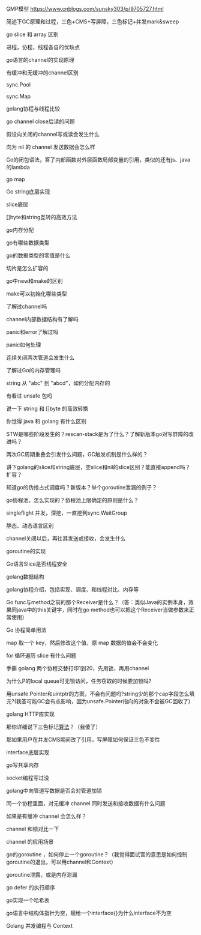 GMP模型 https://www.cnblogs.com/sunsky303/p/9705727.html

简述下GC原理和过程，三色+CMS+写屏障，三色标记+并发mark&sweep

go slice 和 array 区别

进程，协程，线程各自的优缺点

go语言的channel的实现原理

有缓冲和无缓冲的channel区别

sync.Pool

sync.Map

golang协程与线程比较

go channel close后读的问题

假设向关闭的channel写或读会发生什么

向为 nil 的 channel 发送数据会怎么样

Go的闭包语法，答了内部函数对外层函数局部变量的引用，类似的还有js、java的lambda

go map

Go string底层实现

slice底层

[]byte和string互转的高效方法

go内存分配

go有哪些数据类型

go的数据类型的零值是什么

切片是怎么扩容的

go中new和make的区别

make可以初始化哪些类型

了解过channel吗

channel内部数据结构有了解吗

panic和error了解过吗

panic如何处理

连续关闭两次管道会发生什么

了解过Go的内存管理吗

string 从 "abc" 到 "abcd"，如何分配内存的

有看过 unsafe 包吗

说一下 string 和 []byte 的高效转换

你觉得 java 和 golang 有什么区别

STW是哪些阶段发生的？rescan-stack是为了什么？了解新版本go对写屏障的改进吗？

两次GC周期重叠会引发什么问题，GC触发机制是什么样的？

讲下golang的slice和string底层，空slice和nil的slice区别？能直接append吗？扩容？

知道go的伪抢占式调度吗？新版本？举个goroutine泄漏的例子？

go协程池，怎么实现的？协程池上限确定的原则是什么？

singleflight 并发，深挖，一直挖到sync.WaitGroup

静态、动态语言区别

channel关闭以后，再往其发送或接收，会发生什么

goroutine的实现

Go语言Slice是否线程安全

golang数据结构

golang协程介绍，包括实现、调度、和线程对比、内存等

Go func与method之前的那个Receiver是什么？（答：类似Java的实例本身，效果同java中的this关键字，同时在go method也可以把这个Receiver当做参数来正常使用）

Go 协程简单用法

map 取一个 key，然后修改这个值，原 map 数据的值会不会变化

for 循环遍历 slice 有什么问题

手撕 golang 两个协程交替打印1到20，先用锁，再用channel

为什么P的local queue可无锁访问，任务窃取的时候要加锁吗?

用unsafe.Pointer和uintptr的方案，不会有问题吗?string少的那个cap字段怎么填充?(我答可能GC会有点影响，因为unsafe.Pointer指向的对象不会被GC回收了)

golang HTTP库实现

那你详细说下三色标记[算法](https://www.nowcoder.com/jump/super-jump/word?word=算法)？（我傻了）

那如果用户在并发CMS期间改了引用，写屏障如何保证三色不变性

interface底层实现

go写共享内存

socket编程写过没

golang中向管道写数据是否会对管道加锁

同一个协程里面，对无缓冲 channel 同时发送和接收数据有什么问题

如果是有缓冲 channel 会怎么样？

channel 和锁对比一下

channel 的应用场景

go的goroutine ，如何停止一个goroutine？（我觉得面试官的意思是如何控制goroutine的退出，可以用channel和Context）

goroutine泄露，或是内存泄漏

go defer 的执行顺序

go实现一个哈希表

go语言中结构体指针为空，赋给一个interface{}为什么interface不为空

Golang 并发编程与 Context